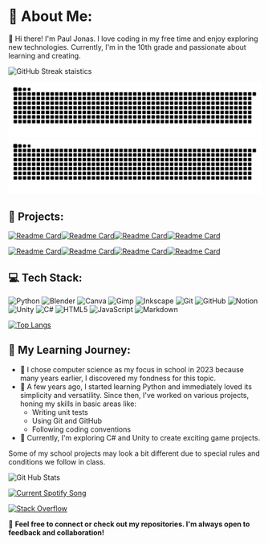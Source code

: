 # 💫 About Me:

👋 Hi there! I'm Paul Jonas. I love coding in my free time and enjoy exploring new technologies. Currently, I'm in the 10th grade and passionate about learning and creating.


![GitHub Streak staistics](https://github-readme-streak-stats.herokuapp.com/?user=RedLion8399&theme=dark&hide_border=false)


![GitHub Snake](https://raw.githubusercontent.com/RedLion8399/RedLion8399/output/github-snake.svg#gh-light-mode-only)
![GitHub Snake](https://raw.githubusercontent.com/RedLion8399/RedLion8399/output/github-snake-dark.svg#gh-dark-mode-only)


## 🚀 Projects:
[![Readme Card](https://github-readme-stats.vercel.app/api/pin/?username=RedLion8399&repo=Dino&theme=light)](https://github.com/RedLion8399/Dino#gh-light-mode-only)[![Readme Card](https://github-readme-stats.vercel.app/api/pin/?username=RedLion8399&repo=Scotland-Yard&theme=light)](https://github.com/RedLion8399/Scotland-Yard#gh-light-mode-only)[![Readme Card](https://github-readme-stats.vercel.app/api/pin/?username=RedLion8399&repo=banking_machine&theme=light)](https://github.com/RedLion8399/banking_machine#gh-light-mode-only)[![Readme Card](https://github-readme-stats.vercel.app/api/pin/?username=RedLion8399&repo=Informatik_Projektarbeit_Pruefungsordnung&theme=light)](https://github.com/RedLion8399/Informatik_Projektarbeit_Pruefungsordnung#gh-light-mode-only)

[![Readme Card](https://github-readme-stats.vercel.app/api/pin/?username=RedLion8399&repo=Dino&theme=dark)](https://github.com/RedLion8399/Dino#gh-dark-mode-only)[![Readme Card](https://github-readme-stats.vercel.app/api/pin/?username=RedLion8399&repo=Scotland-Yard&theme=dark)](https://github.com/RedLion8399/Scotland-Yard#gh-dark-mode-only)[![Readme Card](https://github-readme-stats.vercel.app/api/pin/?username=RedLion8399&repo=banking_machine&theme=dark)](https://github.com/RedLion8399/banking_machine#gh-dark-mode-only)[![Readme Card](https://github-readme-stats.vercel.app/api/pin/?username=RedLion8399&repo=Informatik_Projektarbeit_Pruefungsordnung&theme=dark)](https://github.com/RedLion8399/Informatik_Projektarbeit_Pruefungsordnung#gh-dark-mode-only)


## 💻 Tech Stack:
![Python](https://img.shields.io/badge/python-3670A0?style=for-the-badge&logo=python&logoColor=ffdd54) ![Blender](https://img.shields.io/badge/blender-%23F5792A.svg?style=for-the-badge&logo=blender&logoColor=white) ![Canva](https://img.shields.io/badge/Canva-%2300C4CC.svg?style=for-the-badge&logo=Canva&logoColor=white) ![Gimp](https://img.shields.io/badge/Gimp-657D8B?style=for-the-badge&logo=gimp&logoColor=FFFFFF) ![Inkscape](https://img.shields.io/badge/Inkscape-e0e0e0?style=for-the-badge&logo=inkscape&logoColor=080A13) ![Git](https://img.shields.io/badge/git-%23F05033.svg?style=for-the-badge&logo=git&logoColor=white) ![GitHub](https://img.shields.io/badge/github-%23121011.svg?style=for-the-badge&logo=github&logoColor=white) ![Notion](https://img.shields.io/badge/Notion-%23000000.svg?style=for-the-badge&logo=notion&logoColor=white) ![Unity](https://img.shields.io/badge/unity-%23000000.svg?style=for-the-badge&logo=unity&logoColor=white) ![C#](https://img.shields.io/badge/c%23-%23239120.svg?style=for-the-badge&logo=csharp&logoColor=white) ![HTML5](https://img.shields.io/badge/html5-%23E34F26.svg?style=for-the-badge&logo=html5&logoColor=white) ![JavaScript](https://img.shields.io/badge/javascript-%23323330.svg?style=for-the-badge&logo=javascript&logoColor=%23F7DF1E) ![Markdown](https://img.shields.io/badge/markdown-%23000000.svg?style=for-the-badge&logo=markdown&logoColor=white)


[![Top Langs](https://github-readme-stats.vercel.app/api/top-langs/?username=RedLion8399&theme=dark&hide_border=false)](https://github.com/RedLion8399/github-readme-stats)


## 📕 My Learning Journey:
- 🏫 I chose computer science as my focus in school in 2023 because many years earlier, I discovered my fondness for this topic.
- 🐍 A few years ago, I started learning Python and immediately loved its simplicity and versatility. Since then, I've worked on various projects, honing my skills in basic areas like:
  - Writing unit tests
  - Using Git and GitHub
  - Following coding conventions
- 🌱 Currently, I'm exploring C# and Unity to create exciting game projects.

Some of my school projects may look a bit different due to special rules and conditions we follow in class.


![Git Hub Stats](https://github-readme-stats.vercel.app/api?username=RedLion8399&theme=dark&hide_border=false&include_all_commits=true&count_private=true&show_icons=true&rank_icon=github)


<a href="https://redlion8399.pythonanywhere.com/link">
    <picture>
        <source media="(prefers-color-scheme: light)" srcset="https://redlion8399.pythonanywhere.com/?eq_color=rainbow">
        <source media="(prefers-color-scheme: dark)" srcset="https://redlion8399.pythonanywhere.com/?eq_color=rainbow&theme=dark">
        <img src="https://redlion8399.pythonanywhere.com/?eq_color=rainbow" alt="Current Spotify Song"/>
    </picture>
</a>


[![Stack Overflow](https://img.shields.io/badge/-Stackoverflow-FE7A16?logo=stack-overflow&logoColor=white)](https://stackoverflow.com/users/28881529)


💬 **Feel free to connect or check out my repositories. I'm always open to feedback and collaboration!**
